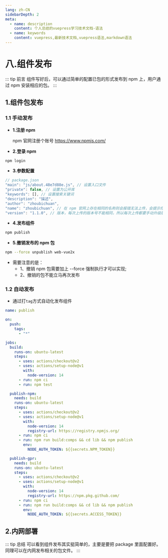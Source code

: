 ```yaml
---
lang: zh-CN
sidebarDepth: 2
meta:
  - name: description
    content: 个人总结的vuepress学习技术文档-语法
  - name: keywords
    content: vuepress,最新技术文档,vuepress语法,markdown语法
---
```


# 八.组件发布

::: tip 前言
组件写好后，可以通过简单的配置已包的形式发布到 npm 上，用户通过 npm 安装相应的包。
:::

## 1.组件包发布

### 1.1 手动发布

- **1.注册 npm**

  npm 官网注册个账号 https://www.npmjs.com/

- **2.登录 npm**

```bash
npm login
```

- **3.参数配置**

```js
// package.json
"main": "js/about.48e7d88e.js", // 设置入口文件
"private": false, // 设置为公开库
"keywords": [], // 设置搜索关键词
"description": "描述",
"author": "zhoubichuan",
"name": "zhoubichuan", // 在 npm 官网上存在相同的名称则会报错无法上传，会提示你没有权限修改此库
"version": "1.1.0", // 版本，每次上传的版本号不能相同，所以每次上传都要手动升级版本号
```

- **4.发布组件**

```bash
npm publish
```

- **5.撤销发布的 npm 包**

```sh
npm --force unpublish web-vue2x
```

- 需要注意的是：
  - 1、撤销 npm 包需要加上 --force 强制执行才可以实现;
  - 2、撤销的包不能立马再次发布

### 1.2 自动发布

- 通过打`tag`方式自动化发布组件

```yml
name: publish

on:
  push:
    tags:
      - "*"

jobs:
  build:
    runs-on: ubuntu-latest
    steps:
      - uses: actions/checkout@v2
      - uses: actions/setup-node@v1
        with:
          node-version: 14
      - run: npm ci
      - run: npm test

  publish-npm:
    needs: build
    runs-on: ubuntu-latest
    steps:
      - uses: actions/checkout@v2
      - uses: actions/setup-node@v1
        with:
          node-version: 14
          registry-url: https://registry.npmjs.org/
      - run: npm ci
      - run: npm run build:comps && cd lib && npm publish
        env:
          NODE_AUTH_TOKEN: ${{secrets.NPM_TOKEN}}

  publish-gpr:
    needs: build
    runs-on: ubuntu-latest
    steps:
      - uses: actions/checkout@v2
      - uses: actions/setup-node@v1
        with:
          node-version: 14
          registry-url: https://npm.pkg.github.com/
      - run: npm ci
      - run: npm run build:comps && cd lib && npm publish
        env:
          NODE_AUTH_TOKEN: ${{secrets.ACCESS_TOKEN}}
```

## 2.内网部署

::: tip 总结
可以看到组件发布其实挺简单的，主要是要把 package 里面配置好。同理可以在内网发布相关的包文件。
:::
